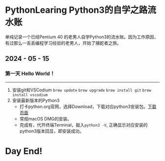 # PythonLearing Python3的自学之路流水账
单纯记录一个已经Pentium 40 的老男人自学Python3的流水账。因为工作原因，有过那么一丢丢编程学习经验的老男人，开始了捕蛇者之旅。
## 2024 - 05 - 15
### 第一天 Hello World！
---
1. 安装git和VSCodium
   `brew update`
   `brew upgrade`
   `brew install git`
   `brew install vscodium`
2. 安装最新版本的Python3
   - 打卡python.org官网，选择Download，下载对应python3安装包。[下载页面](https://www.python.org/downloads/)
   - 常规macOS DMG的安装。
   - 完成有，代开终端Terminal，敲入`python3 -V`, 正确显示对应安装的python3版本回显，即安装成功。
  
# Day End!
     
